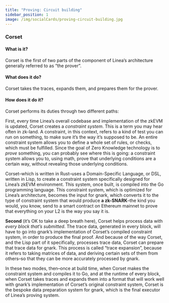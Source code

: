 ```yaml
---
title: "Proving: Circuit building"
sidebar_position: 1
image: /img/socialCards/proving-circuit-building.jpg
---
```


### Corset

#### What is it?

Corset is the first of two parts of the component of Linea’s architecture
generally referred to as “the prover”.

#### What does it do?

Corset takes the traces, expands them, and prepares them for the prover.

#### How does it do it?

Corset performs its duties through two different paths:

First, every time Linea’s overall codebase and implementation of the zkEVM is
updated, Corset creates a _constraint system_. This is a term you may hear often
in zk-land. A constraint, in this context, refers to a kind of test you can run
on something, to make sure it’s the way it’s supposed to be. An entire
constraint system allows you to define a whole set of rules, or checks, which
must be fulfilled. Since the goal of Zero Knowledge technology is to _prove_
something, you can probably see where this is going: a constraint system allows
you to, using math, prove that underlying conditions are a certain way, without
revealing those underlying conditions.

Corset–which is written in Rust–uses a Domain-Specific Language, or DSL, written
in Lisp, to create a constraint system specifically designed for Linea’s zkEVM
environment. This system, once built, is compiled into the Go programming
language. This constraint system, which is optimized for Linea’s architecture,
becomes the input for gnark, which converts it to the type of constraint system
that would produce **a zk-SNARK**–the kind you would, you know, send to a smart
contract on Ethereum mainnet to prove that everything on your L2 is the way you
say it is.

**Second** (it’s OK to take a deep breath here), Corset helps process data with
_every block that’s submitted_. The trace data, generated in every block, will
have to go into gnark’s implementation of Corset’s compiled constraint system,
in order to produce the final proof. And because of the way Corset, and the Lisp
part of it specifically, processes trace data, Corset can prepare that trace
data for gnark. This process is called “trace expansion”, because it refers to
taking matrices of data, and deriving certain sets of them from others–so that
they can be more accurately processed by gnark.

In these two modes, then–once at build time, when Corset makes the constraint
system and compiles it to Go, and at the runtime of every block, when Corset
takes traces and expands them into a format that will work well with gnark’s
implementation of Corset’s original constraint system, Corset is the bespoke
data preparation system for gnark, which is the final executor of Linea’s
proving system.
